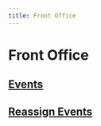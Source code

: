 ```yaml
---
title: Front Office
---
```


# Front Office

## [Events](./events/)

## [Reassign Events](./reassign-events/)
